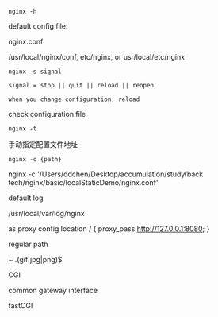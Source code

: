 ```
nginx -h
```

default config file:

nginx.conf

/usr/local/nginx/conf, etc/nginx, or usr/local/etc/nginx

```
nginx -s signal

signal = stop || quit || reload || reopen

when you change configuration, reload
```


check configuration file

```
nginx -t
```

手动指定配置文件地址

```
nginx -c {path}
```

nginx -c '/Users/ddchen/Desktop/accumulation/study/back tech/nginx/basic/localStaticDemo/nginx.conf'


default log

/usr/local/var/log/nginx


as proxy config
location / {
   proxy_pass http://127.0.0.1:8080;
}



regular path

~ \.(gif|jpg|png)$


CGI

common gateway interface

fastCGI





